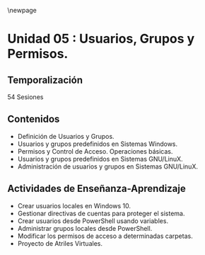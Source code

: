 \newpage 

# Unidad 05 : Usuarios, Grupos y Permisos.

## Temporalización

54 Sesiones

## Contenidos

* Definición de Usuarios y Grupos.
* Usuarios y grupos predefinidos en Sistemas Windows.
* Permisos y Control de Acceso. Operaciones básicas.
* Usuarios y grupos predefinidos en Sistemas GNU/LinuX.
* Administración de usuarios y grupos en Sistemas GNU/LinuX.


## Actividades de Enseñanza-Aprendizaje

* Crear usuarios locales en Windows 10.
* Gestionar directivas de cuentas para proteger el sistema.
* Crear usuarios desde PowerShell usando variables.
* Administrar grupos locales desde PowerShell.
* Modificar los permisos de acceso a determinadas carpetas.
* Proyecto de Atriles Virtuales.


